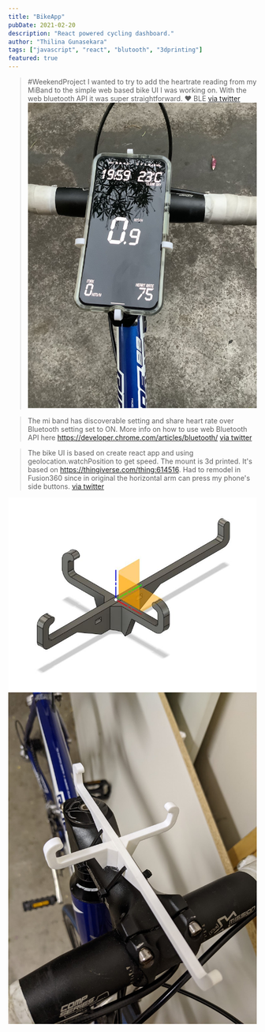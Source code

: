 ```yaml
---
title: "BikeApp"
pubDate: 2021-02-20
description: "React powered cycling dashboard."
author: "Thilina Gunasekara"
tags: ["javascript", "react", "blutooth", "3dprinting"]
featured: true
---
```


> #WeekendProject I wanted to try to add the heartrate reading from my MiBand to the simple web based bike UI I was working on. With the web bluetooth API it was super straightforward. ❤️ BLE [via twitter](https://twitter.com/thilinag/status/1363087498117742598)
![Phone mounted on handlebar](./assets/Euqlcg5UYAcaiJy.jpeg)

> The mi band has discoverable setting and share heart rate over Bluetooth setting set to ON. More info on how to use web Bluetooth API here https://developer.chrome.com/articles/bluetooth/ [via twitter](https://twitter.com/thilinag/status/1363087502668488705)

> The bike UI is based on create react app and using geolocation.watchPosition to get speed. The mount is 3d printed. It's based on https://thingiverse.com/thing:614516. Had to remodel in Fusion360 since in original the horizontal arm can press my phone's side buttons. [via twitter](https://twitter.com/thilinag/status/1363087511740768263)

![Phone mount modal](./assets/EuqoklKVEAEZCG2.jpeg)
![3d printed bracket](./assets/EuqopnZVkAUBJjH.jpeg)